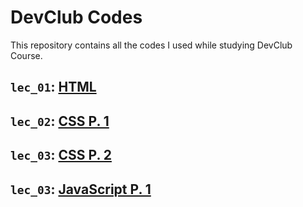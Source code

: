 # DevClub Codes

This repository contains all the codes I used while studying DevClub Course.

## `lec_01`: [HTML](https://github.com/paulaabro-tech/dc-lecture-codes/tree/main/lec_01)

## `lec_02`: [CSS P. 1](https://github.com/paulaabro-tech/dc-lecture-codes/tree/main/lec_02)

## `lec_03`: [CSS P. 2](https://github.com/paulaabro-tech/dc-lecture-codes/tree/main/lec_03)

## `lec_03`: [JavaScript P. 1](https://github.com/paulaabro-tech/dc-lecture-codes/tree/main/lec_04)
